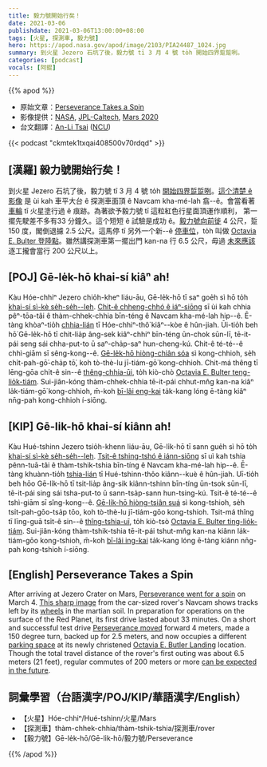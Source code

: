 ```yaml
---
title: 毅力號開始行矣！
date: 2021-03-06
publishdate: 2021-03-06T13:00:00+08:00
tags: [火星, 探測車, 毅力號]
hero: https://apod.nasa.gov/apod/image/2103/PIA24487_1024.jpg
summary: 到火星 Jezero 石坑了後，毅力號 tī 3 月 4 號 to̍h 開始四界踅踅咧。
categories: [podcast]
vocals: [阿錕]
---
```


{{% apod %}}

- 原始文章：[Perseverance Takes a Spin](https://apod.nasa.gov/apod/ap210306.html)
- 影像提供：[NASA](https://www.nasa.gov/), [JPL-Caltech](https://www.jpl.nasa.gov/), [Mars 2020](https://mars.nasa.gov/mars2020/)
- 台文翻譯：[An-Li Tsai](mailto:thianbu.taigi@gmail.com) ([NCU](https://www.astro.ncu.edu.tw))

{{< podcast "ckmtek1txqai408500v70rdqd" >}}

## [漢羅] 毅力號開始行矣！

到火星 Jezero 石坑了後，毅力號 tī 3 月 4 號 to̍h [開始四界踅踅咧][1]。[這个清楚 ê 影像][2] 是 ùi kah 車平大台 ê 探測車面頂 ê Navcam kha-mé-lah 翕--ê。會當看著 [車輪][3] tī 火星塗行過 ê 痕跡。為著欲予毅力號 tī 這粒紅色行星面頂運作順利， 第一擺先駛差不多有33 分鐘久。這个短短 ê 試驗是成功 ê。[毅力號向前徙][4]  4 公尺，踅 150 度，閣倒退攄 2.5 公尺。這馬停 tī 另外一个新--ê [停車位][5]，to̍h 叫做 [Octavia E. Bulter 登陸點][6]。雖然講探測車第一擺出門 kan-na 行 6.5 公尺，毋過 [未來應該][7] 逐工攏會當行 200 公尺以上。

## [POJ] Gē-le̍k-hō khai-sí kiâⁿ ah!

Kàu Hóe-chhiⁿ Jezero chio̍h-kheⁿ liáu-āu, Gē-le̍k-hō tī saⁿ goe̍h sì hō to̍h [khai-sí sì-kè se̍h-se̍h--leh][1]. [Chit-ê chheng-chhó ê iáⁿ-siōng][2] sī ùi kah chhia pêⁿ-tōa-tâi ê thàm-chhek-chhia bīn-téng ê Navcam kha-mé-lah hip--ê. Ē-tàng khòaⁿ-tio̍h [chhia-lián][3] tī Hóe-chhiⁿ-thô͘  kiâⁿ--kòe ê hûn-jiah. Ūi-tio̍h beh hō͘ Gē-le̍k-hō tī chit-lia̍p âng-sek kiâⁿ-chhiⁿ bīn-téng ūn-chok sūn-lī, tē-it-pái seng sái chha-put-to ū saⁿ-cha̍p-saⁿ hun-cheng-kú. Chit-ê té-té--ê chhì-giām sī sêng-kong--ê. [Gē-le̍k-hō hiòng-chiân sóa][4] sì kong-chhioh, se̍h chi̍t-pah-gō͘-cha̍p tō͘, koh tò-thè-lu jī-tiám-gō͘ kong-chhioh. Chit-má thêng tī lēng-gōa chi̍t-ê sin--ê [thêng-chhia-ūi][5], to̍h kiò-chò [Octavia E. Bulter teng-lio̍k-tiám][6]. Sui-jiân-kóng thàm-chhek-chhia tē-it-pái chhut-mn̂g kan-na kiâⁿ la̍k-tiám-gō͘ kong-chhioh, m̄-koh [bī-lâi eng-kai][7] ta̍k-kang lóng ē-tàng kiâⁿ nn̄g-pah kong-chhioh í-siōng.

## [KIP] Gē-li̍k-hō khai-sí kiânn ah!

Kàu Hué-tshinn Jezero tsio̍h-khenn liáu-āu, Gē-li̍k-hō tī sann gue̍h sì hō to̍h [khai-sí sì-kè se̍h-se̍h--leh][1]. [Tsit-ê tshing-tshó ê iánn-siōng][2] sī uì kah tshia pênn-tuā-tâi ê thàm-tshik-tshia bīn-tíng ê Navcam kha-mé-lah hip--ê. Ē-tàng khuànn-tio̍h [tshia-lián][3] tī Hué-tshinn-thôo  kiânn--kuè ê hûn-jiah. Uī-tio̍h beh hōo Gē-li̍k-hō tī tsit-lia̍p âng-sik kiânn-tshinn bīn-tíng ūn-tsok sūn-lī, tē-it-pái sing sái tsha-put-to ū sann-tsa̍p-sann hun-tsing-kú. Tsit-ê té-té--ê tshì-giām sī sîng-kong--ê. [Gē-li̍k-hō hiòng-tsiân suá][4] sì kong-tshioh, se̍h tsi̍t-pah-gōo-tsa̍p tōo, koh tò-thè-lu jī-tiám-gōo kong-tshioh. Tsit-má thîng tī līng-guā tsi̍t-ê sin--ê [thîng-tshia-uī][5], to̍h kiò-tsò [Octavia E. Bulter ting-lio̍k-tiám][6]. Sui-jiân-kóng thàm-tshik-tshia tē-it-pái tshut-mn̂g kan-na kiânn la̍k-tiám-gōo kong-tshioh, m̄-koh [bī-lâi ing-kai][7] ta̍k-kang lóng ē-tàng kiânn nn̄g-pah kong-tshioh í-siōng.

## [English] Perseverance Takes a Spin

After arriving at Jezero Crater on Mars, [Perseverance went for a spin][1] on March 4. [This sharp image][2] from the car-sized rover's Navcam shows tracks left by its [wheels][3] in the martian soil. In preparation for operations on the surface of the Red Planet, its first drive lasted about 33 minutes. On a short and successful test drive [Perseverance moved][4] forward 4 meters, made a 150 degree turn, backed up for 2.5 meters, and now occupies a different [parking space][5] at its newly christened [Octavia E. Butler Landing][6] location. Though the total travel distance of the rover's first outing was about 6.5 meters (21 feet), regular commutes of 200 meters or more [can be expected in the future][7].

## 詞彙學習（台語漢字/POJ/KIP/華語漢字/English）

- 【火星】Hóe-chhiⁿ/Hué-tshinn/火星/Mars
- 【探測車】thàm-chhek-chhia/thàm-tshik-tshia/探測車/rover
- 【毅力號】Gē-le̍k-hō/Gē-li̍k-hō/毅力號/Perseverance

{{% /apod %}}

[1]: https://www.nasa.gov/press-release/nasa-s-perseverance-drives-on-mars-terrain-for-first-time
[2]: https://mars.nasa.gov/resources/25689/perseverance-is-roving-on-mars/
[3]: https://mars.nasa.gov/mars2020/spacecraft/rover/wheels/
[4]: https://mars.nasa.gov/resources/25698/perseverance-drive-visualization/
[5]: https://mars.nasa.gov/resources/25698/perseverance-drive-visualization/
[6]: https://mars.nasa.gov/resources/25701/welcome-to-octavia-e-butler-landing/
[7]: https://mars.nasa.gov/
